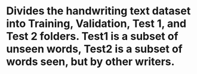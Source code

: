 # Divides the handwriting text dataset into Training, Validation, Test 1, and Test 2 folders. Test1 is a subset of unseen words, Test2 is a subset of words seen, but by other  writers.
